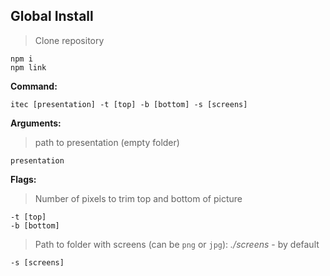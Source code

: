 ## Global Install

> Clone repository

	npm i
	npm link

<b>Command:</b> 

	itec [presentation] -t [top] -b [bottom] -s [screens]

<b>Arguments:</b>

> path to presentation (empty folder)

	presentation

<b>Flags:</b> 

> Number of pixels to trim top and bottom of picture

	-t [top]
	-b [bottom]

> Path to folder with screens (can be `png` or `jpg`): *./screens* - by default

	-s [screens]


